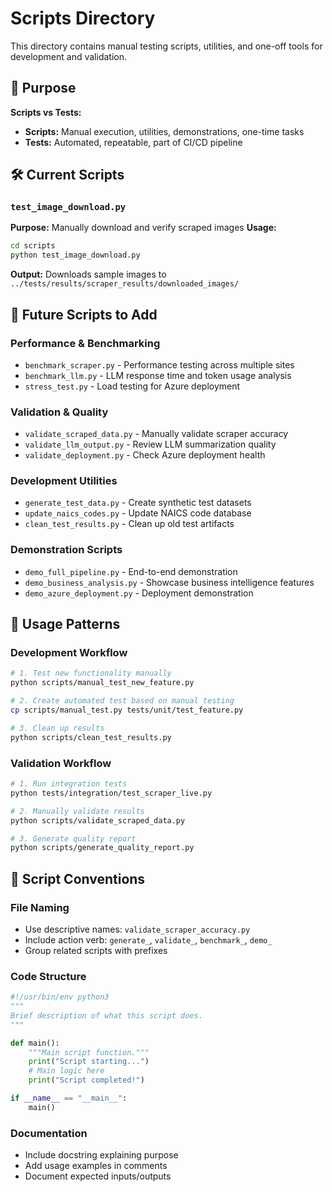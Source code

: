 # Scripts Directory

This directory contains manual testing scripts, utilities, and one-off tools for development and validation.

## 📁 Purpose

**Scripts vs Tests:**
- **Scripts:** Manual execution, utilities, demonstrations, one-time tasks
- **Tests:** Automated, repeatable, part of CI/CD pipeline

## 🛠️ Current Scripts

### `test_image_download.py`
**Purpose:** Manually download and verify scraped images
**Usage:** 
```bash
cd scripts
python test_image_download.py
```
**Output:** Downloads sample images to `../tests/results/scraper_results/downloaded_images/`

## 🎯 Future Scripts to Add

### Performance & Benchmarking
- `benchmark_scraper.py` - Performance testing across multiple sites
- `benchmark_llm.py` - LLM response time and token usage analysis
- `stress_test.py` - Load testing for Azure deployment

### Validation & Quality
- `validate_scraped_data.py` - Manually validate scraper accuracy
- `validate_llm_output.py` - Review LLM summarization quality
- `validate_deployment.py` - Check Azure deployment health

### Development Utilities
- `generate_test_data.py` - Create synthetic test datasets
- `update_naics_codes.py` - Update NAICS code database
- `clean_test_results.py` - Clean up old test artifacts

### Demonstration Scripts
- `demo_full_pipeline.py` - End-to-end demonstration
- `demo_business_analysis.py` - Showcase business intelligence features
- `demo_azure_deployment.py` - Deployment demonstration

## 🚀 Usage Patterns

### Development Workflow
```bash
# 1. Test new functionality manually
python scripts/manual_test_new_feature.py

# 2. Create automated test based on manual testing
cp scripts/manual_test.py tests/unit/test_feature.py

# 3. Clean up results
python scripts/clean_test_results.py
```

### Validation Workflow  
```bash
# 1. Run integration tests
python tests/integration/test_scraper_live.py

# 2. Manually validate results
python scripts/validate_scraped_data.py

# 3. Generate quality report
python scripts/generate_quality_report.py
```

## 📝 Script Conventions

### File Naming
- Use descriptive names: `validate_scraper_accuracy.py`
- Include action verb: `generate_`, `validate_`, `benchmark_`, `demo_`
- Group related scripts with prefixes

### Code Structure
```python
#!/usr/bin/env python3
"""
Brief description of what this script does.
"""

def main():
    """Main script function."""
    print("Script starting...")
    # Main logic here
    print("Script completed!")

if __name__ == "__main__":
    main()
```

### Documentation
- Include docstring explaining purpose
- Add usage examples in comments
- Document expected inputs/outputs